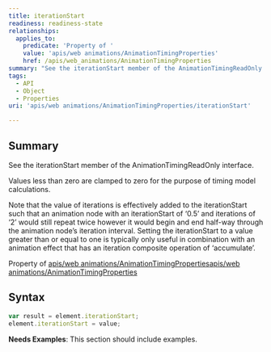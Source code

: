 ```yaml
---
title: iterationStart
readiness: readiness-state
relationships:
  applies_to:
    predicate: 'Property of '
    value: 'apis/web animations/AnimationTimingProperties'
    href: /apis/web_animations/AnimationTimingProperties
summary: "See the iterationStart member of the AnimationTimingReadOnly interface.\n"
tags:
  - API
  - Object
  - Properties
uri: 'apis/web animations/AnimationTimingProperties/iterationStart'

---
```

## Summary

See the iterationStart member of the AnimationTimingReadOnly interface.

Values less than zero are clamped to zero for the purpose of timing model calculations.

Note that the value of iterations is effectively added to the iterationStart such that an animation node with an iterationStart of ‘0.5’ and iterations of ‘2’ would still repeat twice however it would begin and end half-way through the animation node’s iteration interval. Setting the iterationStart to a value greater than or equal to one is typically only useful in combination with an animation effect that has an iteration composite operation of ‘accumulate’.

Property of [apis/web animations/AnimationTimingProperties](/apis/web_animations/AnimationTimingProperties)[apis/web animations/AnimationTimingProperties](/apis/web_animations/AnimationTimingProperties)

## Syntax

``` js
var result = element.iterationStart;
element.iterationStart = value;
```

**Needs Examples**: This section should include examples.

